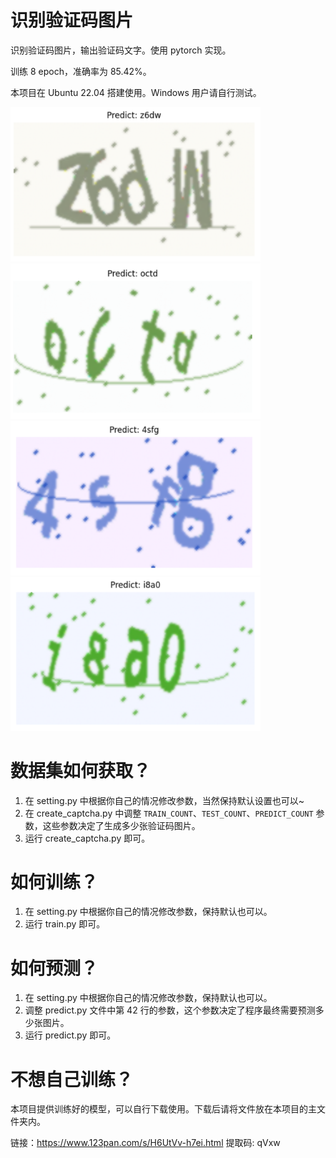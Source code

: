 # 识别验证码图片

识别验证码图片，输出验证码文字。使用 pytorch 实现。

训练 8 epoch，准确率为 85.42%。

本项目在 Ubuntu 22.04 搭建使用。Windows 用户请自行测试。

<img src="./readme_pic/1.png" width="400">
<img src="./readme_pic/2.png" width="400">
<img src="./readme_pic/3.png" width="400">
<img src="./readme_pic/4.png" width="400">


# 数据集如何获取？
1. 在 setting.py 中根据你自己的情况修改参数，当然保持默认设置也可以~
2. 在 create_captcha.py 中调整 `TRAIN_COUNT`、`TEST_COUNT`、`PREDICT_COUNT` 参数，这些参数决定了生成多少张验证码图片。
3. 运行 create_captcha.py 即可。

# 如何训练？

1. 在 setting.py 中根据你自己的情况修改参数，保持默认也可以。
2. 运行 train.py 即可。

# 如何预测？

1. 在 setting.py 中根据你自己的情况修改参数，保持默认也可以。
2. 调整 predict.py 文件中第 42 行的参数，这个参数决定了程序最终需要预测多少张图片。
3. 运行 predict.py 即可。

# 不想自己训练？

本项目提供训练好的模型，可以自行下载使用。下载后请将文件放在本项目的主文件夹内。

链接：https://www.123pan.com/s/H6UtVv-h7ei.html
提取码: qVxw

